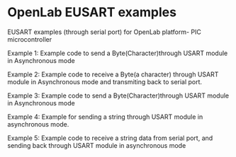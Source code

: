 # OpenLab EUSART examples
EUSART examples (through serial port) for OpenLab platform- PIC microcontroller

Example 1: Example code to send a Byte(Character)through USART module in Asynchronous mode

Example 2: Example code to receive a Byte(a character) through USART module in Asynchronous mode and transmiting back to serial port.

Example 3: Example code to send a Byte(Character)through USART module in Asynchronous mode

Example 4: Example for sending a string through USART module in asynchronous mode.

Example 5: Example code to receive a string data from serial port, and sending back through USART module in asynchronous mode
